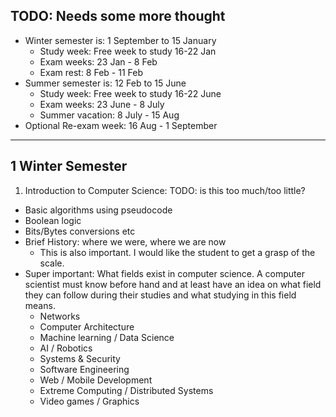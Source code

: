 
TODO: Needs some more thought
--------------------------------------------------
- Winter semester is: 1 September to 15 January
  + Study week: Free week to study 16-22 Jan
  + Exam weeks: 23 Jan - 8 Feb
  + Exam rest:  8 Feb - 11 Feb
- Summer semester is: 12 Feb to 15 June
  + Study week: Free week to study 16-22 June
  + Exam weeks: 23 June - 8 July
  + Summer vacation: 8 July - 15 Aug
- Optional Re-exam week: 16 Aug - 1 September 
---------------------------------------------------

1 Winter Semester
-----------------

 1. Introduction to Computer Science: TODO: is this too much/too little?
  - Basic algorithms using pseudocode
  - Boolean logic
  - Bits/Bytes conversions etc
  - Brief History: where we were, where we are now
    + This is also important. I would like the student to get a grasp of the scale.
  - Super important: What fields exist in computer science. A computer scientist must know before hand and at least have an idea 
    on what field they can follow during their studies and what studying in this field means. 
      + Networks
      + Computer Architecture
      + Machine learning / Data Science
      + AI / Robotics
      + Systems & Security
      + Software Engineering
      + Web / Mobile Development
      + Extreme Computing / Distributed Systems
      + Video games / Graphics
